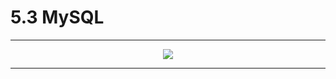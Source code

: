 # 5.3 MySQL

---

<center><img src="https://i.loli.net/2020/07/25/SGkMuZXJihwU4Ox.png"></center>

---